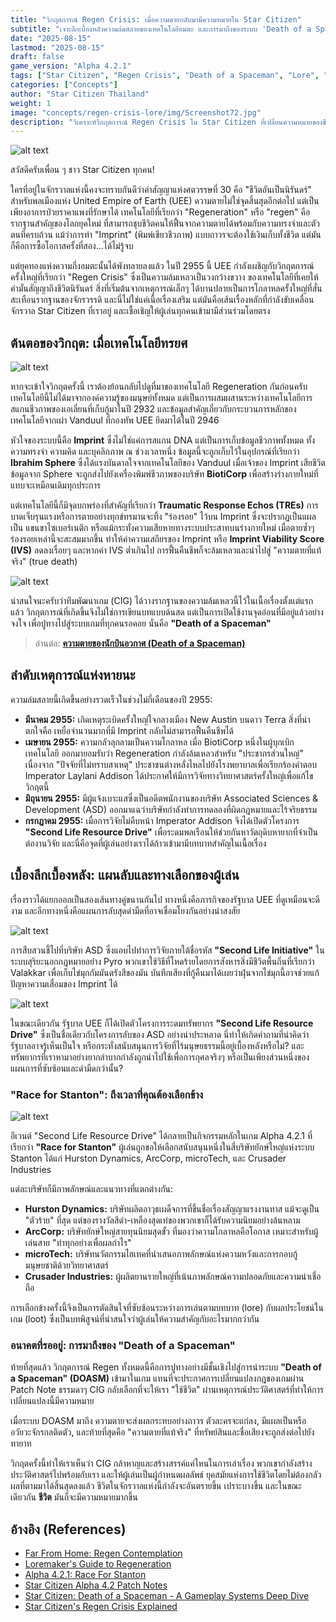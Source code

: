 ```yaml
---
title: "วิกฤตการณ์ Regen Crisis: เมื่อความตายกลับมามีความหมายใน Star Citizen"
subtitle: "เจาะลึกเบื้องหลังความล่มสลายของเทคโนโลยีอมตะ และการมาถึงของระบบ 'Death of a Spaceman' ที่จะเปลี่ยนจักรวาลไปตลอดกาล"
date: "2025-08-15"
lastmod: "2025-08-15"
draft: false
game_version: "Alpha 4.2.1"
tags: ["Star Citizen", "Regen Crisis", "Death of a Spaceman", "Lore", "Gameplay"]
categories: ["Concepts"]
author: "Star Citizen Thailand"
weight: 1
image: "concepts/regen-crisis-lore/img/Screenshot72.jpg"
description: "วิเคราะห์วิกฤตการณ์ Regen Crisis ใน Star Citizen ที่เปลี่ยนความหมายของชีวิตและความตายในจักรวาล และปูทางสู่ระบบ Death of a Spaceman"
---
```


![alt text](img/Screenshot72.jpg)

สวัสดีครับเพื่อน ๆ ชาว Star Citizen ทุกคน!

ใครที่อยู่ในจักรวาลแห่งนี้คงจะทราบกันดีว่าคำสัญญาแห่งศตวรรษที่ 30 คือ "ชีวิตอันเป็นนิรันดร์" สำหรับพลเมืองแห่ง United Empire of Earth (UEE) ความตายไม่ใช่จุดสิ้นสุดอีกต่อไป แต่เป็นเพียงอาการป่วยราคาแพงที่รักษาได้ เทคโนโลยีที่เรียกว่า "Regeneration" หรือ "regen" คือรากฐานสำคัญของโลกยุคใหม่ ที่สามารถชุบชีวิตคนให้ฟื้นจากความตายได้พร้อมกับความทรงจำและตัวตนที่ครบถ้วน แม้ว่าการทำ "Imprint" (พิมพ์เขียวชีวภาพ) แบบถาวรจะต้องใช้เงินเก็บทั้งชีวิต แต่มันก็คือการซื้อโอกาสครั้งที่สอง...ได้ไม่รู้จบ

แต่ยุคทองแห่งความกึ่งอมตะนั้นได้พังทลายลงแล้ว ในปี 2955 นี้ UEE กำลังเผชิญกับวิกฤตการณ์ครั้งใหญ่ที่เรียกว่า "Regen Crisis" ซึ่งเป็นความล้มเหลวเป็นวงกว้างขวาง ของเทคโนโลยีที่เคยให้คำมั่นสัญญาถึงชีวิตนิรันดร์ สิ่งที่เริ่มต้นจากเหตุการณ์เล็กๆ ได้บานปลายเป็นการโกลาหลครั้งใหญ่ที่สั่นสะเทือนรากฐานของจักรวรรดิ และนี่ไม่ใช่แค่เนื้อเรื่องเสริม แต่มันคือเส้นเรื่องหลักที่กำลังขับเคลื่อนจักรวาล Star Citizen ที่เราอยู่ และเชื้อเชิญให้ผู้เล่นทุกคนเข้ามามีส่วนร่วมโดยตรง

## ต้นตอของวิกฤต: เมื่อเทคโนโลยีทรยศ

![alt text](img/Hospital_Bed_Regeneration.jpg)

หากจะเข้าใจวิกฤตครั้งนี้ เราต้องย้อนกลับไปดูที่มาของเทคโนโลยี Regeneration กันก่อนครับ เทคโนโลยีนี้ไม่ได้มาจากองค์ความรู้ของมนุษย์ทั้งหมด แต่เป็นการผสมผสานระหว่างเทคโนโลยีการสแกนชีวภาพของเอเลี่ยนที่เก็บกู้มาในปี 2932 และข้อมูลสำคัญเกี่ยวกับกระบวนการหลักของเทคโนโลยีจากเผ่า Vanduul ที่กองทัพ UEE ยึดมาได้ในปี 2946

หัวใจของระบบนี้คือ **Imprint** ซึ่งไม่ใช่แค่การสแกน DNA แต่เป็นการเก็บข้อมูลชีวภาพทั้งหมด ทั้งความทรงจำ ความคิด และบุคลิกภาพ ณ ช่วงเวลาหนึ่ง ข้อมูลนี้จะถูกเก็บไว้ในอุปกรณ์ที่เรียกว่า **Ibrahim Sphere** ซึ่งได้แรงบันดาลใจจากเทคโนโลยีของ Vanduul เมื่อเจ้าของ Imprint เสียชีวิต ข้อมูลจาก Sphere จะถูกส่งไปยังเครื่องพิมพ์ชีวภาพของบริษัท **BiotiCorp** เพื่อสร้างร่างกายใหม่ที่แทบจะเหมือนเดิมทุกประการ

แต่เทคโนโลยีนี้ก็มีจุดบกพร่องที่สำคัญที่เรียกว่า **Traumatic Response Echos (TREs)** การบาดเจ็บรุนแรงหรือการตายอย่างทุกข์ทรมานจะทิ้ง "ร่องรอย" ไว้บน Imprint ซึ่งจะปรากฏเป็นแผลเป็น แขนขาไซเบอร์เนติก หรือแม้กระทั่งความเสียหายทางระบบประสาทบนร่างกายใหม่ เมื่อตายซ้ำๆ ร่องรอยเหล่านี้จะสะสมมากขึ้น ทำให้ค่าความเสถียรของ Imprint หรือ **Imprint Viability Score (IVS)** ลดลงเรื่อยๆ และหากค่า IVS ต่ำเกินไป การฟื้นคืนชีพก็จะล้มเหลวและนำไปสู่ "ความตายที่แท้จริง" (true death)

![alt text](img/Screenshot71.jpg)

น่าสนใจนะครับว่าทีมพัฒนาเกม (CIG) ได้วางรากฐานของความล้มเหลวนี้ไว้ในเนื้อเรื่องตั้งแต่แรกแล้ว วิกฤตการณ์ที่เกิดขึ้นจึงไม่ใช่การเขียนบทแบบด้นสด แต่เป็นการเปิดใช้งานจุดอ่อนที่มีอยู่แล้วอย่างจงใจ เพื่อปูทางไปสู่ระบบเกมที่ทุกคนรอคอย นั่นคือ **"Death of a Spaceman"**

> อ่านต่อ: [**ความตายของนักบินอวกาศ (Death of a Spaceman)**](../death-of-a-spaceman/)

## ลำดับเหตุการณ์แห่งหายนะ

ความล่มสลายนี้เกิดขึ้นอย่างรวดเร็วในช่วงไม่กี่เดือนของปี 2955:

*   **มีนาคม 2955:** เกิดเหตุระเบิดครั้งใหญ่ใจกลางเมือง New Austin บนดาว Terra สิ่งที่น่าตกใจคือ เหยื่อจำนวนมากที่มี Imprint กลับไม่สามารถฟื้นคืนชีพได้
*   **เมษายน 2955:** ความกลัวลุกลามเป็นความโกลาหล เมื่อ BiotiCorp หนึ่งในผู้บุกเบิกเทคโนโลยี ออกมายอมรับว่า Regeneration กำลังล้มเหลวสำหรับ "ประชากรส่วนใหญ่" เนื่องจาก "ปัจจัยที่ไม่ทราบสาเหตุ" ประชาชนต่างหลั่งไหลไปยังโรงพยาบาลเพื่อเรียกร้องคำตอบ Imperator Laylani Addison ได้ประกาศให้มีการวิจัยทางวิทยาศาสตร์ครั้งใหญ่เพื่อแก้ไขวิกฤตนี้
*   **มิถุนายน 2955:** มีผู้แจ้งเบาะแสซึ่งเป็นอดีตพนักงานของบริษัท Associated Sciences & Development (ASD) ออกมาแฉว่าบริษัทกำลังทำการทดลองที่ผิดกฎหมายและไร้จริยธรรม
*   **กรกฎาคม 2955:** เมื่อการวิจัยไม่คืบหน้า Imperator Addison จึงได้เปิดตัวโครงการ **"Second Life Resource Drive"** เพื่อระดมพลเรือนให้ช่วยกันหาวัตถุดิบหายากที่จำเป็นต่องานวิจัย และนี่คือจุดที่ผู้เล่นอย่างเราได้ก้าวเข้ามามีบทบาทสำคัญในเนื้อเรื่อง

## เบื้องลึกเบื้องหลัง: แผนลับและทางเลือกของผู้เล่น

เรื่องราวได้แยกออกเป็นสองเส้นทางคู่ขนานกันไป ทางหนึ่งคือภารกิจของรัฐบาล UEE ที่ดูเหมือนจะดีงาม และอีกทางหนึ่งคือแผนการลับสุดดำมืดที่อาจเชื่อมโยงกันอย่างน่าสงสัย

![alt text](img/42-banner-21-9-4k.webp)

การสืบสวนชี้ไปที่บริษัท ASD ซึ่งแอบไปทำการวิจัยภายใต้ชื่อรหัส **"Second Life Initiative"** ในระบบสุริยะนอกกฎหมายอย่าง Pyro พวกเขาใช้วิธีที่โหดร้ายโดยการสังหารสิ่งมีชีวิตพื้นถิ่นที่เรียกว่า Valakkar เพื่อเก็บไข่มุกกัมมันตรังสีของมัน บันทึกเสียงที่กู้คืนมาได้เผยว่าฝุ่นจากไข่มุกนี้อาจช่วยแก้ปัญหาความเสื่อมของ Imprint ได้

![alt text](img/Screenshot75.jpg)

ในขณะเดียวกัน รัฐบาล UEE ก็ได้เปิดตัวโครงการระดมทรัพยากร **"Second Life Resource Drive"** ซึ่งเป็นชื่อเดียวกับโครงการลับของ ASD อย่างน่าประหลาด นี่ทำให้เกิดคำถามที่น่าคิดว่า รัฐบาลอาจรู้เห็นเป็นใจ หรือกระทั่งสนับสนุนการวิจัยที่ไร้มนุษยธรรมนี้อยู่เบื้องหลังหรือไม่? และทรัพยากรที่เราหามาอย่างยากลำบากกำลังถูกนำไปใช้เพื่อการกุศลจริงๆ หรือเป็นเพียงส่วนหนึ่งของแผนการที่ซับซ้อนและดำมืดกว่านั้น?

### "Race for Stanton": ถึงเวลาที่คุณต้องเลือกข้าง

![alt text](img/starcitizen-421-banner.webp)

อีเวนต์ "Second Life Resource Drive" ได้กลายเป็นกิจกรรมหลักในเกม Alpha 4.2.1 ที่เรียกว่า **"Race for Stanton"** ผู้เล่นถูกขอให้เลือกสนับสนุนหนึ่งในสี่บริษัทยักษ์ใหญ่แห่งระบบ Stanton ได้แก่ Hurston Dynamics, ArcCorp, microTech, และ Crusader Industries

แต่ละบริษัทก็มีภาพลักษณ์และแนวทางที่แตกต่างกัน:

*   **Hurston Dynamics:** บริษัทผลิตอาวุธเผด็จการที่ขึ้นชื่อเรื่องสัญญาแรงงานทาส แม้จะดูเป็น "ตัวร้าย" ที่สุด แต่ของรางวัลสีดำ-เหลืองสุดเท่ของพวกเขาก็ได้รับความนิยมอย่างล้นหลาม
*   **ArcCorp:** บริษัทยักษ์ใหญ่สายทุนนิยมสุดขั้ว ที่มองว่าความโกลาหลคือโอกาส เหมาะสำหรับผู้เล่นสาย "ทำทุกอย่างเพื่อผลกำไร"
*   **microTech:** บริษัทนวัตกรรมไฮเทคที่นำเสนอภาพลักษณ์แห่งความหวังและการกอบกู้มนุษยชาติด้วยวิทยาศาสตร์
*   **Crusader Industries:** ผู้ผลิตยานรายใหญ่ที่เน้นภาพลักษณ์ความปลอดภัยและความน่าเชื่อถือ

การเลือกข้างครั้งนี้จึงเป็นการตัดสินใจที่ซับซ้อนระหว่างการเล่นตามบทบาท (lore) กับผลประโยชน์ในเกม (loot) ซึ่งเป็นบทพิสูจน์ที่น่าสนใจว่าผู้เล่นให้ความสำคัญกับอะไรมากกว่ากัน

### อนาคตที่รออยู่: การมาถึงของ "Death of a Spaceman"

ท้ายที่สุดแล้ว วิกฤตการณ์ Regen ทั้งหมดนี้คือการปูทางอย่างมีชั้นเชิงไปสู่การนำระบบ **"Death of a Spaceman" (DOASM)** เข้ามาในเกม แทนที่จะประกาศการเปลี่ยนแปลงกฎของเกมผ่าน Patch Note ธรรมดาๆ CIG กลับเลือกที่จะให้เรา "ใช้ชีวิต" ผ่านเหตุการณ์ประวัติศาสตร์ที่ทำให้การเปลี่ยนแปลงนี้มีความหมาย

เมื่อระบบ DOASM มาถึง ความตายจะส่งผลกระทบอย่างถาวร ตัวละครจะแก่ลง, มีแผลเป็นหรืออวัยวะจักรกลติดตัว, และท้ายที่สุดคือ "ความตายที่แท้จริง" ที่ทรัพย์สินและชื่อเสียงจะถูกส่งต่อไปยังทายาท

วิกฤตครั้งนี้ทำให้เราเห็นว่า CIG กล้าหาญและสร้างสรรค์แค่ไหนในการเล่าเรื่อง พวกเขากำลังสร้างประวัติศาสตร์ไปพร้อมกับเรา และให้ผู้เล่นเป็นผู้กำหนดผลลัพธ์ ยุคสมัยแห่งการใช้ชีวิตโดยไม่ต้องกลัวผลที่ตามมาได้สิ้นสุดลงแล้ว ชีวิตในจักรวาลแห่งนี้กำลังจะอันตรายขึ้น เปราะบางขึ้น และในขณะเดียวกัน **ชีวิต** มันก็จะมีความหมายมากขึ้น

## อ้างอิง (References)
* [Far From Home: Regen Contemplation](https://robertsspaceindustries.com/en/comm-link/spectrum-dispatch/18386-Far-From-Home-Regen-Contemplation)
* [Loremaker's Guide to Regeneration](https://robertsspaceindustries.com/en/comm-link/spectrum-dispatch/18327-Loremakers-Guide-To-Regeneration)
* [Alpha 4.2.1: Race For Stanton](https://robertsspaceindustries.com/en/comm-link/transmission/20651-Alpha-421-Race-For-Stanton)
* [Star Citizen Alpha 4.2 Patch Notes](https://robertsspaceindustries.com/en/comm-link/Patch-Notes/20638-Star-Citizen-Alpha-42)
* [Star Citizen: Death of a Spaceman - A Gameplay Systems Deep Dive](https://www.youtube.com/watch?v=EGl09G4AMfY)
* [Star Citizen's Regen Crisis Explained](https://www.youtube.com/watch?v=p2zfDzl0YZU)
